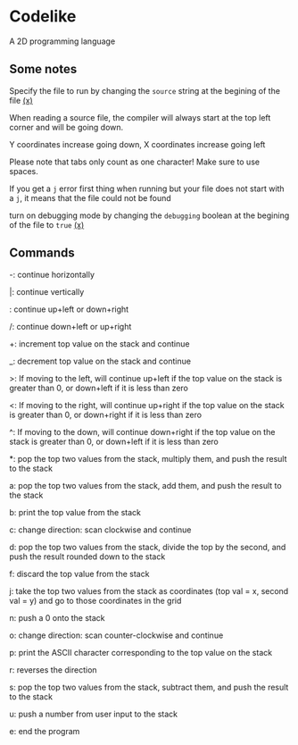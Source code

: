# Codelike
A 2D programming language

## Some notes

Specify the file to run by changing the `source` string at the begining of the file [(x)](https://github.com/dospunk/codelike/blob/master/Compiler.java#L14)

When reading a source file, the compiler will always start at the top left corner and will be going down.

Y coordinates increase going down, X coordinates increase going left

Please note that tabs only count as one character! Make sure to use spaces.

If you get a `j` error first thing when running but your file does not start with a `j`, it means that the file could not be found

turn on debugging mode by changing the `debugging` boolean at the begining of the file to `true` [(x)](https://github.com/dospunk/codelike/blob/master/Compiler.java#L13)

## Commands

-: continue horizontally

|: continue vertically

\: continue up+left or down+right

/: continue down+left or up+right

+: increment top value on the stack and continue

_: decrement top value on the stack and continue

\>: If moving to the left, will continue up+left if the top value on the stack is greater than 0, or down+left if it is less than zero

<: If moving to the right, will continue up+right if the top value on the stack is greater than 0, or down+right if it is less than zero

^: If moving to the down, will continue down+right if the top value on the stack is greater than 0, or down+left if it is less than zero

*: pop the top two values from the stack, multiply them, and push the result to the stack

a: pop the top two values from the stack, add them, and push the result to the stack

b: print the top value from the stack

c: change direction: scan clockwise and continue

d: pop the top two values from the stack, divide the top by the second, and push the result rounded down to the stack

f: discard the top value from the stack

j: take the top two values from the stack as coordinates (top val = x, second val = y) and go to those coordinates in the grid

n: push a 0 onto the stack

o: change direction: scan counter-clockwise and continue

p: print the ASCII character corresponding to the top value on the stack

r: reverses the direction

s: pop the top two values from the stack, subtract them, and push the result to the stack

u: push a number from user input to the stack

e: end the program
